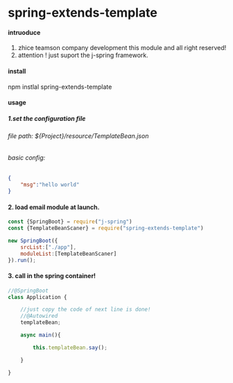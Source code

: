 # spring-extends-template

#### intruoduce
1. zhice teamson company development this module and all right reserved!
2. attention ! just suport the j-spring framework.


#### install 

npm instlal spring-extends-template

#### usage 

##### 1.set the configuration file 

###### file path: ${Project}/resource/TemplateBean.json
###### basic config:
```json
{
	"msg":"hello world"
}
```


#### 2. load email module at launch.
```js
const {SpringBoot} = require("j-spring")
const {TemplateBeanScaner} = require("spring-extends-template")

new SpringBoot({
	srcList:["./app"],
	moduleList:[TemplateBeanScaner]
}).run();
```

#### 3. call in the spring container!
```js
//@SpringBoot
class Application {

	//just copy the code of next line is done!
	//@Autowired
	templateBean;

	async main(){

		this.templateBean.say();

	}

}
```



